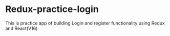 # Redux-practice-login
This is practice app of building Login and register functionality using Redux and React(V16)
